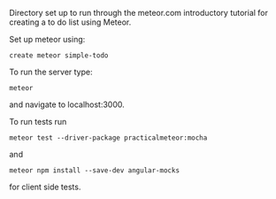 Directory set up to run through the meteor.com introductory tutorial for creating a to do list using Meteor.

Set up meteor using:

`create meteor simple-todo`

To run the server type:

`meteor`


and navigate to localhost:3000.

To run tests run 

`meteor test --driver-package practicalmeteor:mocha`

and 

`meteor npm install --save-dev angular-mocks`

for client side tests.
